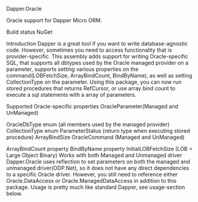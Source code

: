 Dapper.Oracle

Oracle support for Dapper Micro ORM.

Build status NuGet

Introduction
Dapper is a great tool if you want to write database-agnostic code. However, sometimes you need to access functionality that is provider-specific. This assembly adds support for writing Oracle-specific SQL, that supports all dbtypes used by the Oracle managed provider on a parameter, supports setting various properties on the command(LOBFetchSize, ArrayBindCount, BindByName), as well as setting CollectionType on the parameter. Using this package, you can now run stored procedures that returns RefCursor, or use array bind count to execute a sql statements with a array of parameters.

Supported Oracle-specific properties
OracleParameter(Managed and UnManaged)

OracleDbType enum (all members used by the managed provider)
CollectionType enum
ParameterStatus (return type when executing stored procedure)
ArrayBindSize
OracleCommand (Managed and UnManaged)

ArrayBindCount property
BindByName property
InitialLOBFetchSize (LOB = Large Object Binary)
Works with both Managed and Unmanaged driver
Dapper.Oracle uses reflection to set parameters on both the managed and unmanaged driver(ODP.Net), so it does not have any direct dependencies to a specific Oracle driver.
However, you still need to reference either Oracle.DataAccess or Oracle.ManagedDataAccess in addition to this package. Usage is pretty much like standard Dapper, see usage-section below. 
